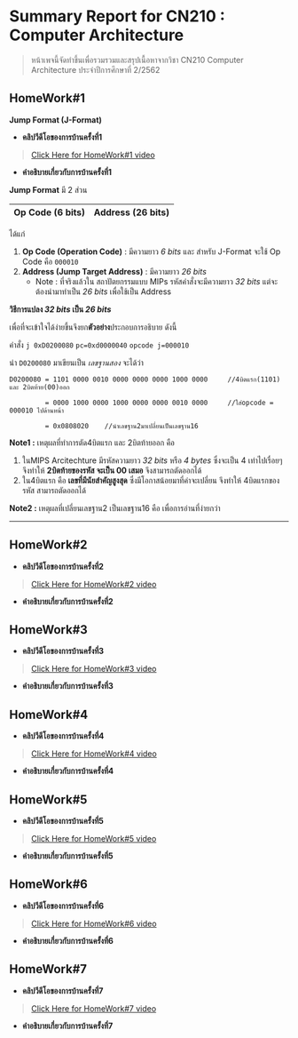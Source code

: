 # Summary Report for CN210 : Computer Architecture
> หน้าเพจนี้จัดทำขึ้นเพื่อรวมรวมและสรุปเนื้อหาจากวิชา CN210 Computer Architecture ประจำปีการศึกษาที่ 2/2562

## HomeWork#1
**Jump Format (J-Format)**
* **คลิปวีดีโอของการบ้านครั้งที่1**
> [Click Here for HomeWork#1 video](https://youtu.be/37fsqcEbHfk)

* **คำอธิบายเกี่ยวกับการบ้านครั้งที่1**

**Jump Format** มี 2 ส่วน

|Op Code (6 bits)| Address (26 bits)|
|----------------|------------------|

ได้แก่
1. **Op Code (Operation Code)** : มีความยาว *6 bits* และ สำหรับ J-Format จะใช้ Op Code คือ `000010`
2. **Address (Jump Target Address)** : มีความยาว *26 bits* 
   * Note : ที่จริงแล้วใน สถาปัตยกรรมแบบ MIPs รหัสคำสั่งจะมีความยาว *32 bits* แต่จะต้องนำมาทำเป็น *26 bits* เพื่อใช้เป็น Address
   

**วิธีการแปลง *32 bits* เป็น *26 bits***

เพื่อที่จะเข้าใจได้ง่ายขึ้นจึงยก**ตัวอย่าง**ประกอบการอธิบาย ดังนี้

คำสั่ง `j 0xD0200080`  `pc=0xd0000040`  `opcode j=000010`

นำ `D0200080` มาเขียนเป็น *เลขฐานสอง* จะได้ว่า

```
D0200080 = 1101 0000 0010 0000 0000 0000 1000 0000     //4บิตแรก(1101) และ 2บิตท้าย(00)ออก

         = 0000 1000 0000 1000 0000 0000 0010 0000     //ใส่opcode = 000010 ไปด้านหน้า
         
         = 0x0808020    //นำเลขฐาน2มาเปลี่ยนเป็นเลขฐาน16
```

**Note1 :** เหตุผลที่ทำการตัด4บิตแรก และ 2บิตท้ายออก คือ
1. ในMIPS Arcitechture มีรหัสความยาว *32 bits* หรือ *4 bytes* ซึ่งจะเป็น 4 เท่าไปเรื่อยๆ จึงทำให้ **2บิตท้ายของรหัส จะเป็น 00 เสมอ** จึงสามารถตัดออกได้
2. ใน4บิตแรก คือ **เลขที่มีนัยสำคัญสูงสุด** ซึ่งมีโอกาสน้อยมาที่ค่าจะเปลี่ยน จึงทำให้ 4บิตแรกของรหัส สามารถตัดออกได้

**Note2 :** เหตุผลที่เปลี่ยนเลขฐาน2 เป็นเลขฐาน16 คือ เพื่อการอ่านที่ง่ายกว่า

________________________________________________________________________________________________________________________________________


## HomeWork#2
* **คลิปวีดีโอของการบ้านครั้งที่2**
> [Click Here for HomeWork#2 video](https://youtu.be/GqOXGPJogCU)

* **คำอธิบายเกี่ยวกับการบ้านครั้งที่2**

## HomeWork#3
* **คลิปวีดีโอของการบ้านครั้งที่3**
> [Click Here for HomeWork#3 video](https://youtu.be/lq8xdIlsqn4)

* **คำอธิบายเกี่ยวกับการบ้านครั้งที่3**

## HomeWork#4
* **คลิปวีดีโอของการบ้านครั้งที่4**
>[Click Here for HomeWork#4 video](https://youtu.be/D0uVYcWArPU)

* **คำอธิบายเกี่ยวกับการบ้านครั้งที่4**

## HomeWork#5
* **คลิปวีดีโอของการบ้านครั้งที่5**
> [Click Here for HomeWork#5 video](https://youtu.be/i2Pq82XXq5A)

* **คำอธิบายเกี่ยวกับการบ้านครั้งที่5**

## HomeWork#6
* **คลิปวีดีโอของการบ้านครั้งที่6**
> [Click Here for HomeWork#6 video](https://youtu.be/G1lXcVCzqzM)

* **คำอธิบายเกี่ยวกับการบ้านครั้งที่6**

## HomeWork#7
* **คลิปวีดีโอของการบ้านครั้งที่7**
> [Click Here for HomeWork#7 video](https://youtu.be/J2nr4AUF03M)

* **คำอธิบายเกี่ยวกับการบ้านครั้งที่7**
